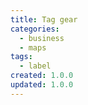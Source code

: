```yaml
---
title: Tag gear
categories:
  - business
  - maps
tags:
  - label
created: 1.0.0
updated: 1.0.0
---
```

